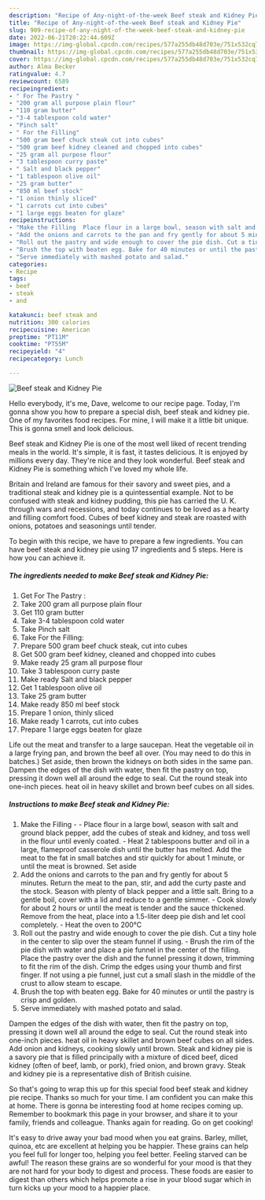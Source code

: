```yaml
---
description: "Recipe of Any-night-of-the-week Beef steak and Kidney Pie"
title: "Recipe of Any-night-of-the-week Beef steak and Kidney Pie"
slug: 909-recipe-of-any-night-of-the-week-beef-steak-and-kidney-pie
date: 2022-06-21T20:22:44.609Z
image: https://img-global.cpcdn.com/recipes/577a255db48d703e/751x532cq70/beef-steak-and-kidney-pie-recipe-main-photo.jpg
thumbnail: https://img-global.cpcdn.com/recipes/577a255db48d703e/751x532cq70/beef-steak-and-kidney-pie-recipe-main-photo.jpg
cover: https://img-global.cpcdn.com/recipes/577a255db48d703e/751x532cq70/beef-steak-and-kidney-pie-recipe-main-photo.jpg
author: Alma Becker
ratingvalue: 4.7
reviewcount: 6589
recipeingredient:
- " For The Pastry "
- "200 gram all purpose plain flour"
- "110 gram butter"
- "3-4 tablespoon cold water"
- "Pinch salt"
- " For the Filling"
- "500 gram beef chuck steak cut into cubes"
- "500 gram beef kidney cleaned and chopped into cubes"
- "25 gram all purpose flour"
- "3 tablespoon curry paste"
- " Salt and black pepper"
- "1 tablespoon olive oil"
- "25 gram butter"
- "850 ml beef stock"
- "1 onion thinly sliced"
- "1 carrots cut into cubes"
- "1 large eggs beaten for glaze"
recipeinstructions:
- "Make the Filling  Place flour in a large bowl, season with salt and ground black pepper, add the cubes of steak and kidney, and toss well in the flour until evenly coated. Heat 2 tablespoons butter and oil in a large, flameproof casserole dish until the butter has melted. Add the meat to the fat in small batches and stir quickly for about 1 minute, or until the meat is browned. Set aside"
- "Add the onions and carrots to the pan and fry gently for about 5 minutes. Return the meat to the pan, stir, and add the curty paste and the stock. Season with plenty of black pepper and a little salt. Bring to a gentle boil, cover with a lid and reduce to a gentle simmer. Cook slowly for about 2 hours or until the meat is tender and the sauce thickened. Remove from the heat, place into a 1.5-liter deep pie dish and let cool completely. Heat the oven to 200°C"
- "Roll out the pastry and wide enough to cover the pie dish. Cut a tiny hole in the center to slip over the steam funnel if using. Brush the rim of the pie dish with water and place a pie funnel in the center of the filling. Place the pastry over the dish and the funnel pressing it down, trimming to fit the rim of the dish. Crimp the edges using your thumb and first finger. If not using a pie funnel, just cut a small slash in the middle of the crust to allow steam to escape."
- "Brush the top with beaten egg. Bake for 40 minutes or until the pastry is crisp and golden."
- "Serve immediately with mashed potato and salad."
categories:
- Recipe
tags:
- beef
- steak
- and

katakunci: beef steak and 
nutrition: 300 calories
recipecuisine: American
preptime: "PT11M"
cooktime: "PT55M"
recipeyield: "4"
recipecategory: Lunch

---
```



![Beef steak and Kidney Pie](https://img-global.cpcdn.com/recipes/577a255db48d703e/751x532cq70/beef-steak-and-kidney-pie-recipe-main-photo.jpg)

Hello everybody, it's me, Dave, welcome to our recipe page. Today, I'm gonna show you how to prepare a special dish, beef steak and kidney pie. One of my favorites food recipes. For mine, I will make it a little bit unique. This is gonna smell and look delicious.

Beef steak and Kidney Pie is one of the most well liked of recent trending meals in the world. It's simple, it is fast, it tastes delicious. It is enjoyed by millions every day. They're nice and they look wonderful. Beef steak and Kidney Pie is something which I've loved my whole life.

Britain and Ireland are famous for their savory and sweet pies, and a traditional steak and kidney pie is a quintessential example. Not to be confused with steak and kidney pudding, this pie has carried the U. K. through wars and recessions, and today continues to be loved as a hearty and filling comfort food. Cubes of beef kidney and steak are roasted with onions, potatoes and seasonings until tender.


To begin with this recipe, we have to prepare a few ingredients. You can have beef steak and kidney pie using 17 ingredients and 5 steps. Here is how you can achieve it.

<!--inarticleads1-->

##### The ingredients needed to make Beef steak and Kidney Pie:

1. Get  For The Pastry :
1. Take 200 gram all purpose plain flour
1. Get 110 gram butter
1. Take 3-4 tablespoon cold water
1. Take Pinch salt
1. Take  For the Filling:
1. Prepare 500 gram beef chuck steak, cut into cubes
1. Get 500 gram beef kidney, cleaned and chopped into cubes
1. Make ready 25 gram all purpose flour
1. Take 3 tablespoon curry paste
1. Make ready  Salt and black pepper
1. Get 1 tablespoon olive oil
1. Take 25 gram butter
1. Make ready 850 ml beef stock
1. Prepare 1 onion, thinly sliced
1. Make ready 1 carrots, cut into cubes
1. Prepare 1 large eggs beaten for glaze


Life out the meat and transfer to a large saucepan. Heat the vegetable oil in a large frying pan, and brown the beef all over. (You may need to do this in batches.) Set aside, then brown the kidneys on both sides in the same pan. Dampen the edges of the dish with water, then fit the pastry on top, pressing it down well all around the edge to seal. Cut the round steak into one-inch pieces. heat oil in heavy skillet and brown beef cubes on all sides. 

<!--inarticleads2-->

##### Instructions to make Beef steak and Kidney Pie:

1. Make the Filling -  - Place flour in a large bowl, season with salt and ground black pepper, add the cubes of steak and kidney, and toss well in the flour until evenly coated. - Heat 2 tablespoons butter and oil in a large, flameproof casserole dish until the butter has melted. Add the meat to the fat in small batches and stir quickly for about 1 minute, or until the meat is browned. Set aside
1. Add the onions and carrots to the pan and fry gently for about 5 minutes. Return the meat to the pan, stir, and add the curty paste and the stock. Season with plenty of black pepper and a little salt. Bring to a gentle boil, cover with a lid and reduce to a gentle simmer. - Cook slowly for about 2 hours or until the meat is tender and the sauce thickened. Remove from the heat, place into a 1.5-liter deep pie dish and let cool completely. - Heat the oven to 200°C
1. Roll out the pastry and wide enough to cover the pie dish. Cut a tiny hole in the center to slip over the steam funnel if using. - Brush the rim of the pie dish with water and place a pie funnel in the center of the filling. Place the pastry over the dish and the funnel pressing it down, trimming to fit the rim of the dish. Crimp the edges using your thumb and first finger. If not using a pie funnel, just cut a small slash in the middle of the crust to allow steam to escape.
1. Brush the top with beaten egg. Bake for 40 minutes or until the pastry is crisp and golden.
1. Serve immediately with mashed potato and salad.


Dampen the edges of the dish with water, then fit the pastry on top, pressing it down well all around the edge to seal. Cut the round steak into one-inch pieces. heat oil in heavy skillet and brown beef cubes on all sides. Add onion and kidneys, cooking slowly until brown. Steak and kidney pie is a savory pie that is filled principally with a mixture of diced beef, diced kidney (often of beef, lamb, or pork), fried onion, and brown gravy. Steak and kidney pie is a representative dish of British cuisine. 

So that's going to wrap this up for this special food beef steak and kidney pie recipe. Thanks so much for your time. I am confident you can make this at home. There is gonna be interesting food at home recipes coming up. Remember to bookmark this page in your browser, and share it to your family, friends and colleague. Thanks again for reading. Go on get cooking!

It's easy to drive away your bad mood when you eat grains. Barley, millet, quinoa, etc are excellent at helping you be happier. These grains can help you feel full for longer too, helping you feel better. Feeling starved can be awful! The reason these grains are so wonderful for your mood is that they are not hard for your body to digest and process. These foods are easier to digest than others which helps promote a rise in your blood sugar which in turn kicks up your mood to a happier place.
